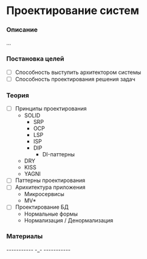 # Проектирование систем #

### Описание ###
...

### Постановка целей ###
- [ ] Способность выступить архитектором системы
- [ ] Способность проектирования решения задач

### Теория ###
- [ ] Принципы проектирования
	- SOLID
		- SRP
		- OCP
		- LSP
		- ISP
		- DIP
			- DI-паттерны
	- DRY
	- KISS
	- YAGNI
- [ ] Паттерны проектирования
- [ ] Арихитектура приложения
	- Микросервисы
	- MV*
- [ ] Проектирование БД
	- Нормальные формы
	- Нормализация / Денормализация

### Материалы ###
----------- -_- -----------
